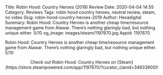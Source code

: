 Title: Robin Hood: Country Heroes (2019) Review
Date: 2020-04-04 14:55
Category: Reviews
Tags: robin hood country heroes, neutral review, steam, no video
Slug: robin-hood-country-heroes-2019
Author: Hexadigital
Summary: Robin Hood: Country Heroes is another cheap time/resource management game from Alawar. There’s nothing glaringly bad, but nothing unique either. 5/10
og_image: images/steam/1197670.jpg
Appid: 1197670

Robin Hood: Country Heroes is another cheap time/resource management game from Alawar. There’s nothing glaringly bad, but nothing unique either. 5/10

<center>Check out Robin Hood: Country Heroes on [Steam](https://store.steampowered.com/app/1197670/?curator_clanid=34633900)!</center>